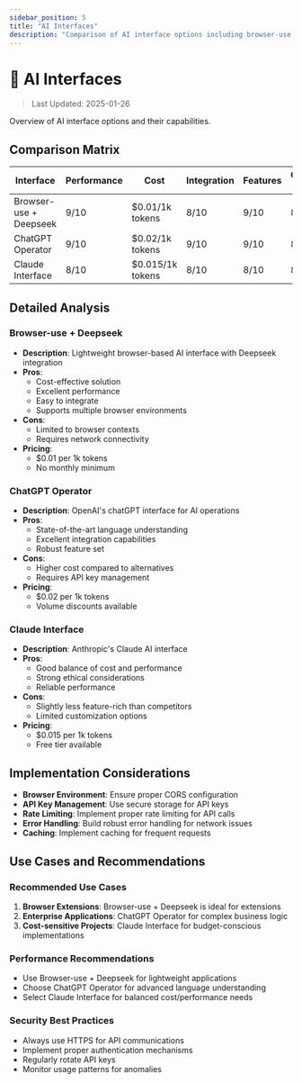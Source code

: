 ```yaml
---
sidebar_position: 5
title: "AI Interfaces"
description: "Comparison of AI interface options including browser-use, chatGPT operator, and Claude interfaces"
---
```


# 🤖 AI Interfaces

> Last Updated: 2025-01-26

Overview of AI interface options and their capabilities.

## Comparison Matrix

| Interface | Performance | Cost | Integration | Features | Overall Score |
|-----------|-------------|------|-------------|----------|---------------|
| Browser-use + Deepseek | 9/10 | $0.01/1k tokens | 8/10 | 9/10 | 8.8/10 |
| ChatGPT Operator | 9/10 | $0.02/1k tokens | 9/10 | 9/10 | 8.9/10 |
| Claude Interface | 8/10 | $0.015/1k tokens | 8/10 | 8/10 | 8.0/10 |

## Detailed Analysis

### Browser-use + Deepseek
- **Description**: Lightweight browser-based AI interface with Deepseek integration
- **Pros**:
  - Cost-effective solution
  - Excellent performance
  - Easy to integrate
  - Supports multiple browser environments
- **Cons**:
  - Limited to browser contexts
  - Requires network connectivity
- **Pricing**:
  - $0.01 per 1k tokens
  - No monthly minimum

### ChatGPT Operator
- **Description**: OpenAI's chatGPT interface for AI operations
- **Pros**:
  - State-of-the-art language understanding
  - Excellent integration capabilities
  - Robust feature set
- **Cons**:
  - Higher cost compared to alternatives
  - Requires API key management
- **Pricing**:
  - $0.02 per 1k tokens
  - Volume discounts available

### Claude Interface
- **Description**: Anthropic's Claude AI interface
- **Pros**:
  - Good balance of cost and performance
  - Strong ethical considerations
  - Reliable performance
- **Cons**:
  - Slightly less feature-rich than competitors
  - Limited customization options
- **Pricing**:
  - $0.015 per 1k tokens
  - Free tier available

## Implementation Considerations

- **Browser Environment**: Ensure proper CORS configuration
- **API Key Management**: Use secure storage for API keys
- **Rate Limiting**: Implement proper rate limiting for API calls
- **Error Handling**: Build robust error handling for network issues
- **Caching**: Implement caching for frequent requests

## Use Cases and Recommendations

### Recommended Use Cases
1. **Browser Extensions**: Browser-use + Deepseek is ideal for extensions
2. **Enterprise Applications**: ChatGPT Operator for complex business logic
3. **Cost-sensitive Projects**: Claude Interface for budget-conscious implementations

### Performance Recommendations
- Use Browser-use + Deepseek for lightweight applications
- Choose ChatGPT Operator for advanced language understanding
- Select Claude Interface for balanced cost/performance needs

### Security Best Practices
- Always use HTTPS for API communications
- Implement proper authentication mechanisms
- Regularly rotate API keys
- Monitor usage patterns for anomalies
